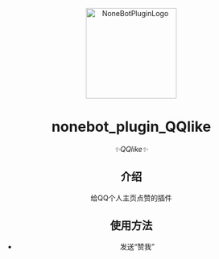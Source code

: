 <p align="center">
  <a href="https://v2.nonebot.dev/store"><img src="https://user-images.githubusercontent.com/44545625/209862575-acdc9feb-3c76-471d-ad89-cc78927e5875.png" width="180" height="180" alt="NoneBotPluginLogo"></a>
</p>

<div align="center">

# nonebot_plugin_QQlike

_✨QQlike✨_

## 介绍
给QQ个人主页点赞的插件

## 使用方法
- 发送“赞我”
